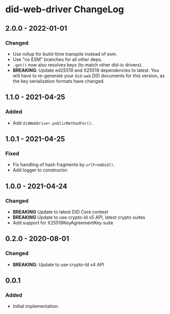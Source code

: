 # did-web-driver ChangeLog

## 2.0.0 - 2022-01-01

### Changed
- Use rollup for build-time transpile instead of esm.
- Use "no ESM" branches for all other deps.
- `.get()` now also resolves keys (to match other did-io drivers).
- **BREAKING**: Update ed25519 and X25519 dependencies to latest. You will have
  to re-generate your `did:web` DID documents for this version, as the
  key serialization formats have changed.

## 1.1.0 - 2021-04-25

### Added
- Add `didWebDriver.publicMethodFor()`.

## 1.0.1 - 2021-04-25

### Fixed
- Fix handling of hash fragments by `urlFromDid()`.
- Add logger to constructor.

## 1.0.0 - 2021-04-24

### Changed
- **BREAKING** Update to latest DID Core context
- **BREAKING** Update to use crypto-ld v5 API, latest crypto suites
- Add support for X25519KeyAgreementKey suite

## 0.2.0 - 2020-08-01

### Changed
- **BREAKING**: Update to use crypto-ld v4 API

## 0.0.1

### Added
- Initial implementation.
